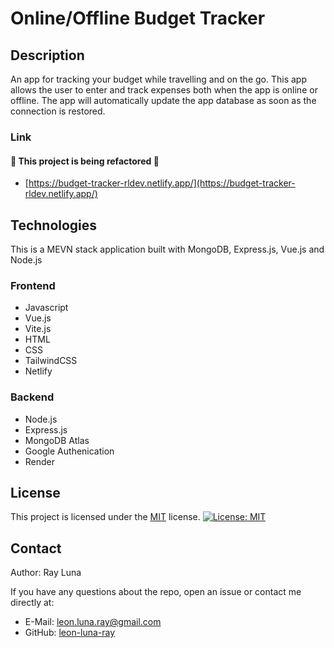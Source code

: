
# Online/Offline Budget Tracker

  ## Description
  An app for tracking your budget while travelling and on the go. This app allows the user to enter and track expenses both when the app is online or offline. The app will automatically update the app database as soon as the connection is restored.

  ### Link
  #### 🚧 This project is being refactored 🚧
  - [https://budget-tracker-rldev.netlify.app/](https://budget-tracker-rldev.netlify.app/)

  ## Technologies
  This is a MEVN stack application built with MongoDB, Express.js, Vue.js and Node.js

  ### Frontend
  - Javascript
  - Vue.js
  - Vite.js
  - HTML
  - CSS
  - TailwindCSS
  - Netlify

  ### Backend
  - Node.js
  - Express.js
  - MongoDB Atlas
  - Google Authenication
  - Render

  ## License

  This project is licensed under the [MIT](https://opensource.org/licenses/MIT) license.
  [![License: MIT](https://img.shields.io/badge/License-MIT-yellow.svg)](https://opensource.org/licenses/MIT)

  ## Contact

  Author: Ray Luna

  If you have any questions about the repo, open an issue or contact me directly at:
  - E-Mail: leon.luna.ray@gmail.com
  - GitHub: [leon-luna-ray](https://github.com/leon-luna-ray)


